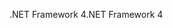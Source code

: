 <span data-ttu-id="b6c67-101">.NET Framework 4</span><span class="sxs-lookup"><span data-stu-id="b6c67-101">.NET Framework 4</span></span>
